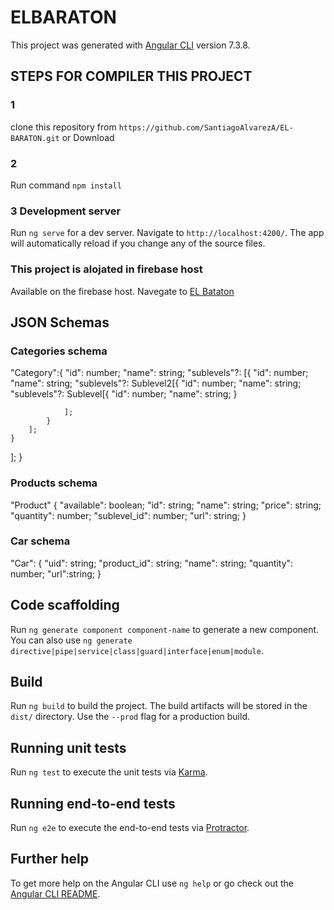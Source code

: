 # ELBARATON

This project was generated with [Angular CLI](https://github.com/angular/angular-cli) version 7.3.8.



## STEPS FOR COMPILER THIS PROJECT 

### 1
clone this repository from `https://github.com/SantiagoAlvarezA/EL-BARATON.git` or Download 

### 2
Run command `npm install`

### 3 Development server

Run `ng serve` for a dev server. Navigate to `http://localhost:4200/`.  The app will automatically reload if you change any of the source files.

### This project is alojated in firebase host

Available on the firebase host. Navegate to [EL Bataton](https://tiendaselbaraton.firebaseapp.com/#/) 


## JSON Schemas

### Categories schema
"Category":{
  "id": number;
  "name": string;
  "sublevels"?: [{
        "id": number;
        "name": string;
        "sublevels"?: Sublevel2[{
                "id": number;
                "name": string;
                "sublevels"?: Sublevel[{
                        "id": number;
                        "name": string;
                    }

                ];
            }
        ];
    }

  ];
}


### Products schema
"Product"  {
  "available": boolean;
  "id": string;
  "name": string;
  "price": string;
  "quantity": number;
  "sublevel_id": number;
  "url": string;
}

### Car schema
"Car": {
    "uid": string;
    "product_id": string;
    "name": string;
    "quantity": number;
    "url":string;
}





## Code scaffolding

Run `ng generate component component-name` to generate a new component. You can also use `ng generate directive|pipe|service|class|guard|interface|enum|module`.

## Build

Run `ng build` to build the project. The build artifacts will be stored in the `dist/` directory. Use the `--prod` flag for a production build.

## Running unit tests

Run `ng test` to execute the unit tests via [Karma](https://karma-runner.github.io).

## Running end-to-end tests

Run `ng e2e` to execute the end-to-end tests via [Protractor](http://www.protractortest.org/).

## Further help

To get more help on the Angular CLI use `ng help` or go check out the [Angular CLI README](https://github.com/angular/angular-cli/blob/master/README.md).
